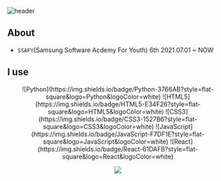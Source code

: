 ![header](https://capsule-render.vercel.app/api?type=waving&color=F9E4AA&height=250&section=header&text=Hyeongjun%20Kim&&fontColor=484848&fontSize=70&animation=fadeIn&fontAlignY=38&desc=Frontend%20Developer%20💻&descAlignY=60&descAlign=67)

## About 
- `SSAFY`(Samsung Software Acdemy For Youth) 6th 2021.07.01 ~ NOW

## I use
<div align="center">
  ![Python](https://img.shields.io/badge/Python-3766AB?style=flat-square&logo=Python&logoColor=white)
  ![HTML5](https://img.shields.io/badge/HTML5-E34F26?style=flat-square&logo=HTML5&logoColor=white)
  ![CSS3](https://img.shields.io/badge/CSS3-1527B6?style=flat-square&logo=CSS3&logoColor=white)  
  ![JavaScript](https://img.shields.io/badge/JavaScript-F7DF1E?style=flat-square&logo=JavaScript&logoColor=white)
  ![React](https://img.shields.io/badge/React-61DAFB?style=flat-square&logo=React&logoColor=white)
</div>
<p align="center">
  <img src="http://mazassumnida.wtf/api/v2/generate_badge?boj=twintinssk">
</p>
